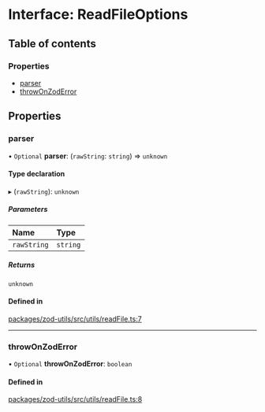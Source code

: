 # Interface: ReadFileOptions

## Table of contents

### Properties

- [parser](ReadFileOptions.md#parser)
- [throwOnZodError](ReadFileOptions.md#throwonzoderror)

## Properties

### parser

• `Optional` **parser**: (`rawString`: `string`) => `unknown`

#### Type declaration

▸ (`rawString`): `unknown`

##### Parameters

| Name        | Type     |
| :---------- | :------- |
| `rawString` | `string` |

##### Returns

`unknown`

#### Defined in

[packages/zod-utils/src/utils/readFile.ts:7](https://github.com/jakubmazanec/js-tools/blob/2adefd4/packages/zod-utils/src/utils/readFile.ts#L7)

---

### throwOnZodError

• `Optional` **throwOnZodError**: `boolean`

#### Defined in

[packages/zod-utils/src/utils/readFile.ts:8](https://github.com/jakubmazanec/js-tools/blob/2adefd4/packages/zod-utils/src/utils/readFile.ts#L8)
